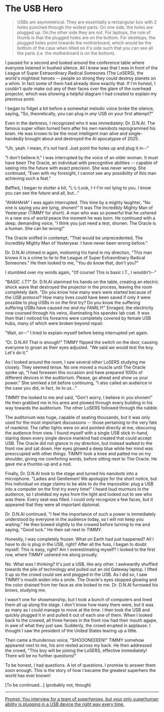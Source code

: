 # The USB Hero

> USBs are asymmetrical. They are essentially a rectangular box with 2 holes punched through the widest parts. On one side, the holes are plugged up. On the other side they are not. For laptops, the rule of thumb is that the plugged holes are on the bottom. For desktops, the plugged holes point towards the motherboard, which would be the bottom of the case when tilted on it's side such that you can see all the parts (i.e. the motherboard is on the bottom).

I paused for a second and looked around the conference table where everyone listened in hushed silence.
All I knew was that I was in front of the League of Super Extraordinary Radical Someones (The LoSERS), the world's mightiest heroes -- people so strong they could destroy planets on a whim.
In fact some of them had already done exactly that.
If I'm honest, I couldn't *quite* make out any of their faces over the glare of the overhead projector, which was showing a helpful diagram I had created to explain my previous point.

I began to fidget a bit before a somewhat melodic voice broke the silence, saying, "So, theoretically, you can plug in *any* USB on your first attempt?"

Even in the darkness, I recognized who it was immediately: Dr. D.N.AI. The famous super villain turned hero after his own nanobots reprogrammed his brain. He was known to be the most intelligent man alive and single-handedly brought about and destroyed the AI apocalypse of 2025.

"Uh, yeah. I mean, it's not hard. Just point the holes up and plug it in--"

"I don't believe it." I was interrupted by the voice of an older woman. It must have been The Oracle, an individual with precognitive abilities -- capable of seeing into the future with exact precision. She was never wrong. She continued, "Even with my foresight, I cannot see any possibility of this man achieving such a feat."

Baffled, I began to stutter a bit, "L-L-Look, I-I-I'm not lying to you. I know you can see the future and all, but..."

"AHAHAHA" I was again interrupted. This time by a mighty laughter, "No one is saying you are lying, shonen!" It was The Incredibly Mighty Man of Yesteryear (TIMMY for short). A man who was so powerful that he ushered in a new era of world peace the moment he was born. He continued with a deep, demanding voice, "I think you just need a test, shonen. The Oracle is a human. She can be wrong!"

The Oracle sniffed in contempt, "That would be unprecedented, The Incredibly Mighty Man of Yesteryear. I have never been wrong before."

Dr. D.N.AI chimed in again, motioning his hand in my direction, "This man knows it is a crime to lie to the League of Super Extraordinary Radical Someones." He then looked to me, "You do know that, don't you?"

I stumbled over my words again, "Of course! This is basic I.T., I wouldn't--"

"BASIC .I.T?" Dr. D.N.AI slammed his hands on the table, creating an electric shock wave that destroyed the projector in the process, leaving the room completely dark. "Do you know how many wars were started because of the USB protocol? How many lives could have been saved if only it were possible to plug USBs in on the first try? Do you know the suffering suffering USBs have caused *me and my FAMILY*!" Enraged, the electricity now coursed through his veins, illuminating his spandex lab coat. It was then that I noticed his forearms were completely covered by female USB hubs, many of which were broken beyond repair.

"Wait, sir--" I tried to explain myself before being interrupted yet again.

"Dr. D.N.AI! That is enough!" TIMMY flipped the switch on the door, causing everyone to groan as their eyes adjusted. "We said we would test the boy. Let's do it."

As I looked around the room, I saw several other LoSERS studying me closely. They seemed tense. No one moved a muscle until The Oracle spoke up, "I had foreseen this occasion and have prepared 1000s of different devices in the auditorium. Please, go ahead and show us your power." She smirked a bit before continuing, "I also called an audience in the case you did, in fact, lie to us..."

TIMMY the looked to me and said, "Don't worry, I believe in you shonen!" He then grabbed me in his arms and plowed through every building in his way towards the auditorium.
The other LoSERS followed through the rubble.

The auditorium was huge, capable of seating thousands, but it was only used for the most important discussions --  those pertaining to the very fate of mankind.
The rafter lights were on and pointed directly at me, obscuring the audience from view.
I found myself with a single USB stick in-hand, staring down every single device mankind had created that could accept USB.
The Oracle did not glance in my direction, but instead walked to the front row and sat down. Her eyes glowed a deep blue while her mind was preoccupied with other things.
TIMMY took a knee and patted me on my shoulder, giving me comforting words, before sitting next to The Oracle.
He gave me a thumbs-up and a nod.

Finally, Dr. D.N.AI took to the stage and turned his nanobots into a microphone.
"Ladies and Gentlemen! We apologize for the short notice, but this individual on stage claims to be able to do the impossible: plug a USB into a computer on the first try every time!" I heard loud murmurs in the audience, so I shielded my eyes from the light and looked out to see who was there. Every seat was filled. I could only recognize a few faces, but it appeared that they were all important diplomat.

Dr. D.N.AI continued, "I feel the importance of such a power is immediately understood by everyone in the audience today, so I will not keep you waiting." He then bowed slightly to the crowed before turning to me and saying, "Good luck." He then sat next to TIMMY.

Honestly, I was completely frozen. What on Earth had just happened? All I have to do is plug in the USB, right? After all the fuss, I began to doubt myself. This is easy, right? Am I overestimating myself? I looked to the first row, where TIMMY ushered me along proudly.

No. What was I thinking? It's just a USB, like any other. I awkwardly shuffled towards the pile of technology and pulled out an old Gateway laptop. I lifted it up so the crowd could see and plugged in the USB. As I did so, I saw TIMMY's mouth widen into a smile. The Oracle's eyes stopped glowing and the color drained from her face as she looked to me. Dr. D.N.AI furrowed his brows, studying me.

I wasn't one for showmanship, but I took a bunch of computers and lined them all up along the stage. I don't know how many there were, but it was as many as I could manage to move at the time. I then took the USB and quickly plugged it in and pulled it out of each one of them. When I looked back to the crowed, all three heroes in the front row had their mouth agape, in awe of what they just saw. Suddenly, the crowd erupted in applause. I thought I saw the president of the United States tearing up a little.

Then came a thunderous voice, "SHOOONEEEEN!" TIMMY somehow appeared next to me, his arm rested across my back. He then addressed the crowd, "This boy will be joining the LoSERS, effective immediately! There will be no further questions!"

To be honest, I had questions. A lot of questions. I promise to answer them soon enough. This is the story of how I became the greatest superhero the world has ever known!

[To be continued...] (probably not, though)

---

[Prompt: You interview for a team of superheroes, but your only superhuman ability is plugging in a USB device the right way every time.](https://www.reddit.com/r/WritingPrompts/comments/umj7x5/wp_you_interview_for_a_team_of_superheroes_but/)
